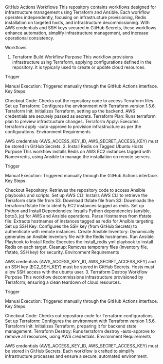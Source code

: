 GitHub Actions Workflows
This repository contains workflows designed for infrastructure management using Terraform and Ansible. Each workflow operates independently, focusing on infrastructure provisioning, Redis installation on targeted hosts, and infrastructure decommissioning. With AWS credentials and SSH keys secured in GitHub Secrets, these workflows enhance automation, simplify infrastructure management, and increase operational consistency.

Workflows
1. Terraform Build Workflow
Purpose
This workflow provisions infrastructure using Terraform, applying configurations defined in the repository. It is typically used to create or update cloud resources.

Trigger

Manual Execution: Triggered manually through the GitHub Actions interface.
Key Steps

Checkout Code: Checks out the repository code to access Terraform files.
Set up Terraform: Configures the environment with Terraform version 1.5.6.
Terraform Init: Initializes Terraform, setting up the backend. AWS credentials are securely passed as secrets.
Terraform Plan: Runs terraform plan to preview infrastructure changes.
Terraform Apply: Executes terraform apply -auto-approve to provision infrastructure as per the configurations.
Environment Requirements

AWS credentials (AWS_ACCESS_KEY_ID, AWS_SECRET_ACCESS_KEY) must be stored in GitHub Secrets.
2. Install Redis on Tagged Ubuntu Hosts
Purpose
This workflow installs Redis on AWS EC2 instances tagged with Name=redis, using Ansible to manage the installation on remote servers.

Trigger

Manual Execution: Triggered manually through the GitHub Actions interface.
Key Steps

Checkout Repository: Retrieves the repository code to access Ansible playbooks and scripts.
Set up AWS CLI: Installs AWS CLI to retrieve the Terraform state file from S3.
Download tfstate file from S3: Downloads the terraform.tfstate file to identify EC2 instances tagged as redis.
Set up Python and Install Dependencies: Installs Python dependencies (ansible, boto3, jq) for AWS and Ansible operations.
Parse Hostnames from tfstate file: Extracts hostnames of instances tagged as redis for Ansible targeting.
Set up SSH Key: Configures the SSH key (from GitHub Secrets) to authenticate with remote instances.
Create Ansible Inventory: Dynamically generates an Ansible inventory file with the Redis hostnames.
Run Ansible Playbook to Install Redis: Executes the install_redis.yml playbook to install Redis on each target.
Cleanup: Removes temporary files (inventory file, tfstate, SSH key) for security.
Environment Requirements

AWS credentials (AWS_ACCESS_KEY_ID, AWS_SECRET_ACCESS_KEY) and an SSH key (EC2_SSH_KEY) must be stored in GitHub Secrets.
Hosts must allow SSH access with the ubuntu user.
3. Terraform Destroy Workflow
Purpose
This workflow decommissions infrastructure provisioned by Terraform, ensuring a clean teardown of cloud resources.

Trigger

Manual Execution: Triggered manually through the GitHub Actions interface.
Key Steps

Checkout Code: Checks out repository code for Terraform configurations.
Set up Terraform: Configures the environment with Terraform version 1.5.6.
Terraform Init: Initializes Terraform, preparing it for backend state management.
Terraform Destroy: Runs terraform destroy -auto-approve to remove all resources, using AWS credentials.
Environment Requirements

AWS credentials (AWS_ACCESS_KEY_ID, AWS_SECRET_ACCESS_KEY) must be stored in GitHub Secrets.
Each workflow is crafted to simplify infrastructure processes and ensure a secure, automated environment.